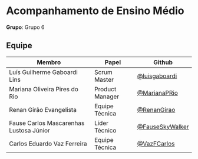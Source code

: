 # Acompanhamento de Ensino Médio

**Grupo**: Grupo 6<br>

## Equipe

| Membro                                  | Papel           | Github                                               |
| --------------------------------------- | --------------- | ---------------------------------------------------- |
| Luís Guilherme Gaboardi Lins            | Scrum Master    | [@luisgaboardi](https://github.com/luisgaboardi)     |
| Mariana Oliveira Pires do Rio           | Product Manager | [@MarianaPRio](https://github.com/MarianaPRio)       |
| Renan Girão Evangelista                 | Equipe Técnica  | [@RenanGirao](https://github.com/RenanGirao)         |
| Fause Carlos Mascarenhas Lustosa Júnior | Líder Técnico   | [@FauseSkyWalker](https://github.com/FauseSkyWalker) |
| Carlos Eduardo Vaz Ferreira             | Equipe Técnica  | [@VazFCarlos](https://github.com/VazFCarlos)         |
